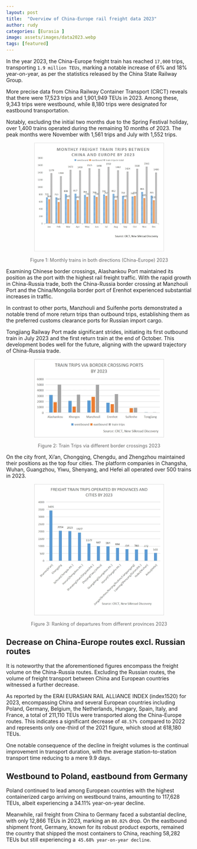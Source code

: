 ```yaml
---
layout: post
title:  "Overview of China-Europe rail freight data 2023"
author: rudy
categories: [Eurasia ]
image: assets/images/data2023.webp
tags: [featured]
---
```


In the year 2023, the China-Europe freight train has reached `17,000` trips, transporting `1.9 million TEUs`, marking a notable increase of 6% and 18% year-on-year, as per the statistics released by the China State Railway Group.

More precise data from China Railway Container Transport (CRCT) reveals that there were 17,523 trips and 1,901,949 TEUs in 2023. Among these, 9,343 trips were westbound, while 8,180 trips were designated for eastbound transportation.



Notably, excluding the initial two months due to the Spring Festival holiday, over 1,400 trains operated during the remaining 10 months of 2023. The peak months were November with 1,561 trips and July with 1,552 trips.


<div style="text-align: center;">
    <img src="/assets/images/monthly_trips2023.webp" alt="Alt text" style="max-width: 70%; height: auto;">
    <p style="font-style: normal; color: #666; font-size: 0.9em;">Figure 1: Monthly trains in both directions (China-Europe) 2023</p>
</div>







Examining Chinese border crossings, Alashankou Port maintained its position as the port with the highest rail freight traffic. With the rapid growth in China-Russia trade, both the China-Russia border crossing at Manzhouli Port and the China/Mongolia border port of Erenhot experienced substantial increases in traffic.

In contrast to other ports, Manzhouli and Suifenhe ports demonstrated a notable trend of more return trips than outbound trips, establishing them as the preferred customs clearance ports for Russian import cargo.

Tongjiang Railway Port made significant strides, initiating its first outbound train in July 2023 and the first return train at the end of October. This development bodes well for the future, aligning with the upward trajectory of China-Russia trade.




<div style="text-align: center;">
    <img src="/assets/images/border_data_2023.webp" alt="Alt text" style="max-width: 70%; height: auto;">
    <p style="font-style: normal; color: #666; font-size: 0.9em;">Figure 2: Train Trips via different border crossings 2023</p>
</div>


On the city front, Xi’an, Chongqing, Chengdu, and Zhengzhou maintained their positions as the top four cities. The platform companies in Changsha, Wuhan, Guangzhou, Yiwu, Shenyang, and Hefei all operated over 500 trains in 2023.



<div style="text-align: center;">
    <img src="/assets/images/train_rips-by-provinces-and-cities-2023.webp" alt="Alt text" style="max-width: 70%; height: auto;">
    <p style="font-style: inherit; color: #666; font-size: 0.9em;">Figure 3: Ranking of departures from different provinces 2023</p>
</div>


## Decrease on China-Europe routes excl. Russian routes

It is noteworthy that the aforementioned figures encompass the freight volume on the China-Russia routes. Excluding the Russian routes, the volume of freight transport between China and European countries witnessed a further decrease.

As reported by the ERAI EURASIAN RAIL ALLIANCE INDEX (index1520) for 2023, encompassing China and several European countries including Poland, Germany, Belgium, the Netherlands, Hungary, Spain, Italy, and France, a total of 211,110 TEUs were transported along the China-Europe routes. This indicates a significant decrease of `48.57% `compared to 2022 and represents only one-third of the 2021 figure, which stood at 618,180 TEUs.

One notable consequence of the decline in freight volumes is the continual improvement in transport duration, with the average station-to-station transport time reducing to a mere 9.9 days.


## Westbound to Poland, eastbound from Germany

Poland continued to lead among European countries with the highest containerized cargo arriving on westbound trains, amounting to 117,628 TEUs, albeit experiencing a 34.11% year-on-year decline.

Meanwhile, rail freight from China to Germany faced a substantial decline, with only 12,866 TEUs in 2023, marking an `80.02%` drop. On the eastbound shipment front, Germany, known for its robust product exports, remained the country that shipped the most containers to China, reaching 58,282 TEUs but still experiencing a` 45.68% year-on-year decline`.




